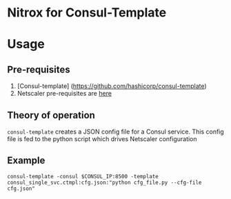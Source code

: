 # Nitrox for Consul-Template

# Usage
## Pre-requisites
1. [Consul-template] (https://github.com/hashicorp/consul-template)
2. Netscaler pre-requisites are [here](https://github.com/chiradeep/nitrox/blob/master/README.md)

## Theory  of operation
`consul-template` creates a JSON config file for a Consul service. This config file is fed to the python script which drives Netscaler configuration

## Example

````
consul-template -consul $CONSUL_IP:8500 -template consul_single_svc.ctmpl:cfg.json:"python cfg_file.py --cfg-file cfg.json"
````



